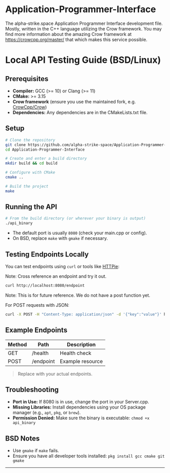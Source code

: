 # Application-Programmer-Interface
The alpha-strike.space Application Programmer Interface development file. Mostly, written in the C++ language utilizing the Crow framework. You may find more information about the amazing Crow framework at https://crowcpp.org/master/ that which makes this service possible. 

# Local API Testing Guide (BSD/Linux)

## Prerequisites

- **Compiler:** GCC (>= 10) or Clang (>= 11)
- **CMake:** >= 3.15
- **Crow framework** (ensure you use the maintained fork, e.g. [CrowCpp/Crow](https://github.com/CrowCpp/Crow))
- **Dependencies:** Any dependencies are in the CMakeLists.txt file.

## Setup

```sh
# Clone the repository
git clone https://github.com/alpha-strike-space/Application-Programmer-Interface.git
cd Application-Programmer-Interface

# Create and enter a build directory
mkdir build && cd build

# Configure with CMake
cmake ..

# Build the project
make
```

## Running the API

```sh
# From the build directory (or wherever your binary is output)
./api_binary
```

- The default port is usually `8080` (check your main.cpp or config).
- On BSD, replace `make` with `gmake` if necessary.

## Testing Endpoints Locally

You can test endpoints using `curl` or tools like [HTTPie](https://httpie.io/):

Note: Cross reference an endpoint and try it out.

```sh
curl http://localhost:8080/endpoint
```

Note: This is for future reference. We do not have a post function yet.

For POST requests with JSON:
```sh
curl -X POST -H "Content-Type: application/json" -d '{"key":"value"}' http://localhost:8080/endpoint
```

## Example Endpoints

| Method | Path                | Description        |
|--------|---------------------|--------------------|
| GET    | /health             | Health check       |
| POST   | /endpoint           | Example resource   |

> Replace with your actual endpoints.

## Troubleshooting

- **Port in Use:** If 8080 is in use, change the port in your Server.cpp.
- **Missing Libraries:** Install dependencies using your OS package manager (e.g., `apt`, `pkg`, or `brew`).
- **Permission Denied:** Make sure the binary is executable: `chmod +x api_binary`

## BSD Notes

- Use `gmake` if `make` fails.
- Ensure you have all developer tools installed: `pkg install gcc cmake git gmake`

---
